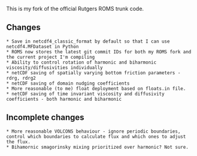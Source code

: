 This is my fork of the official Rutgers ROMS trunk code.

Changes
-------
    * Save in netcdf4_classic_format by default so that I can use netcdf4.MFDataset in Python
    * ROMS now stores the latest git commit IDs for both my ROMS fork and the current project I'm compiling
    * Ability to control rotation of harmonic and biharmonic viscosity/diffusivities individually
    * netCDF saving of spatially varying bottom friction parameters - rdrg, rdrg2
    * netCDF saving of domain nudging coefficients
    * More reasonable (to me) float deployment based on floats.in file.
    * netCDF saving of time invariant viscosity and diffusivity coefficients - both harmonic and biharmonic

Incomplete changes
------------------
    * More reasonable VOLCONS behaviour - ignore periodic boundaries, control which boundaries to calculate flux and which ones to adjust the flux.
    * Bihamornic smagorinsky mixing prioritized over harmonic? Not sure.
